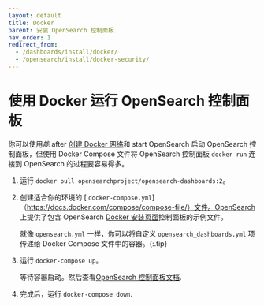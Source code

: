 ```yaml
---
layout: default
title: Docker
parent: 安装 OpenSearch 控制面板
nav_order: 1
redirect_from: 
  - /dashboards/install/docker/
  - /opensearch/install/docker-security/
---
```


# 使用 Docker 运行 OpenSearch 控制面板

你可以使用*能* after [创建 Docker 网络](https://docs.docker.com/engine/reference/commandline/network_create/)和 start OpenSearch 启动 OpenSearch 控制面板，但使用 Docker Compose 文件将 OpenSearch 控制面板 `docker run` 连接到 OpenSearch 的过程要容易得多。

1. 运行 `docker pull opensearchproject/opensearch-dashboards:2`。

1. 创建适合你的环境的 [ `docker-compose.yml`]（https://docs.docker.com/compose/compose-file/）文件。OpenSearch 上提供了包含 OpenSearch [Docker 安装页面]({{site.url}}{{site.baseurl}}/opensearch/install/docker#sample-docker-composeyml)控制面板的示例文件。

   就像 `opensearch.yml` 一样，你可以将自定义 `opensearch_dashboards.yml` 项传递给 Docker Compose 文件中的容器。{:.tip}

1. 运行 `docker-compose up`。

   等待容器启动。然后查看[OpenSearch 控制面板文档]({{site.url}}{{site.baseurl}}/dashboards/index/).

1. 完成后，运行 `docker-compose down`.
